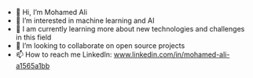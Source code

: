 - 👋 Hi, I’m Mohamed Ali
- 👀 I’m interested in machine learning and AI
- 🌱 I am currently learning more about new technologies and challenges in this field
- 💞️ I’m looking to collaborate on open source projects
- 📫 How to reach me LinkedIn: www.linkedin.com/in/mohamed-ali-a1565a1bb

<!---
mohamed7ali/mohamed7ali is a ✨ special ✨ repository because its `README.md` (this file) appears on your GitHub profile.
You can click the Preview link to take a look at your changes.
--->
